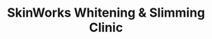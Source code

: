 ---
title: "SkinWorks Whitening & Slimming Clinic"
url: /santo-tomas/skinworks-whitening-und-slimming-clinic/
shop: Kosmetik
---